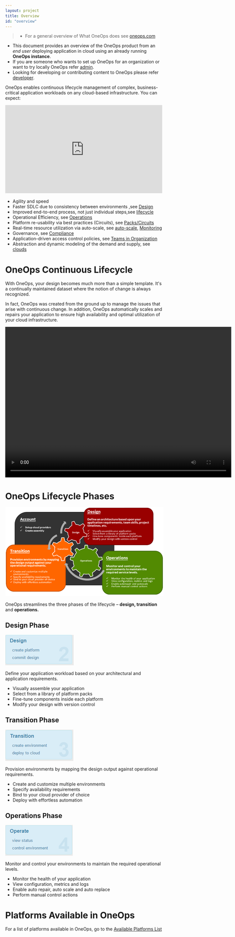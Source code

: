 ```yaml
---
layout: project
title: Overview
id: "overview"
---
```


> * For a general overview of What OneOps does see [oneops.com](http://www.oneops.com)
* This document provides an overview of the OneOps product from an *end user*
deploying application in cloud  using an already running **OneOps instance**.
* If you are someone who wants to set up OneOps for an organization or want to
try locally OneOps refer [admin][].
* Looking for developing or contributing content to OneOps please refer [developer][].



OneOps enables continuous lifecycle management of complex, business-critical application workloads on any cloud-based infrastructure. You can expect:

<iframe src="https://player.vimeo.com/video/44430261" width="500" height="281" frameborder="0" webkitallowfullscreen mozallowfullscreen allowfullscreen></iframe><br/>


* Agility and speed
* Faster SDLC due to consistency between environments ,see [Design][]
* Improved end-to-end process, not just individual steps,see [lifecycle][]
* Operational Efficiency, see [Operations][]
* Platform re-usability via best practices (Circuits), see [Packs/Circuits][]
* Real-time resource utilization via auto-scale, see [auto-scale][], [Monitoring][]
* Governance, see [Compliance][]
* Application-driven access control policies, see [Teams in Organization][]
* Abstraction and dynamic modeling of the demand and supply, see [clouds][]


# OneOps Continuous Lifecycle

With OneOps, your design becomes much more than a simple template. It's a
continually maintained dataset where the notion of change is always recognized.

In fact, OneOps was created from the ground up to manage the issues that arise with
continuous change. In addition, OneOps automatically scales and repairs your
application to ensure high availability and optimal utilization of your cloud infrastructure.

<video width="720" height="480" preload="metadata" controls="" class="grovo-video">
    <source src="http://videos.grovo.com/0515_walmart-what-is-oneops_4668.webm?vpv=1" type="video/webm">
    Your browser does not implement HTML5 video.
</video>

# OneOps Lifecycle Phases

![OneOps Product Overview](/assets/docs/local/images/oneops-product-overview.png)

OneOps streamlines the three phases of the lifecycle – **design, transition** and **operations.**

## Design Phase

![Basic Introduction Continuous Lifecycle Design](/assets/docs/local/images/basic-introduction-continuous-lifecycle-design.png)

Define your application workload based on your architectural and application requirements.

* Visually assemble your application
* Select from a library of platform packs
* Fine-tune components inside each platform
* Modify your design with version control

## Transition Phase

![Basic Introduction Transition Lifecycle Transition](/assets/docs/local/images/basic-introduction-continuous-lifecycle-transition.png)

Provision environments by mapping the design output against operational requirements.

* Create and customize multiple environments
* Specify availability requirements
* Bind to your cloud provider of choice
* Deploy with effortless automation

## Operations Phase

![Basic Introduction Continuous Lifecycle Operations](/assets/docs/local/images/basic-introduction-continuous-lifecycle-operations.png)

Monitor and control your environments to maintain the required operational levels.

* Monitor the health of your application
* View configuration, metrics and logs
* Enable auto repair, auto scale and auto replace
* Perform manual control actions

# Platforms Available in OneOps

For a list of platforms available in OneOps, go to the [Available Platforms List][]

[admin]:/documentation/admin.html
[developer]:/documentation/developer.html
[user]:/documentation/user.html
[Design]:/documentation/user.html/key-concepts/index.html#design-in-oneops
[Transition]:{{site.context}}/documentation/user/key-concepts/#transition-in-oneops
[Operations]:{{site.context}}/documentation/user/key-concepts/#operations-in-oneops
[Add a Platform]:{{site.context}}/documentation/user/howto/#add-a-platform-to-a-design
[platforms]:{{site.context}}/documentation/user/key-concepts/#platform
[Platform Dependency]:{{site.context}}/documentation/user/references/#platform-links-reference
[Environment]:{{site.context}}/documentation/user/key-concepts/#environment
[Components]:{{site.context}}/documentation/user/key-concepts/#component
[catalogs]:{{site.context}}/documentation/user/recipe#catalogs
[Packs/Circuits]:{{site.context}}/documentation/user/references/#platform-packs
[Availability Modes]:{{site.context}}/documentation/user/references/#availability-modes
[Environment Profiles]:{{site.context}}/documentation/user/references/#environment-profiles
[Detailed Environment]:{{site.context}}/documentation/user/references/#environment
[Detailed Transition]:{{site.context}}/documentation/user/references/#transition
[Monitoring]:{{site.context}}/documentation/user/references/#monitoring
[Assembly]:{{site.context}}/documentation/user/key-concepts/#Assembly
[deployment-architecture-overview]:{{site.context}}/documentation/user/key-concepts/#deployment-architecture-overview
[Account]:{{{site.context}}/documentation/user/howto/#set-up-your-user-account
[clouds]:{{site.context}}/documentation/user/reference/#cloud
[platforms]:{{site.context}}/documentation/user/reference/#platform-packs
[create assembly]:{{site.context}}/documentation/user/howto/#create-assemblies-to-design-applications
[create design]:{{site.context}}/documentation/user/howto/#add-a-new-cloud
[create platform]:{{site.context}}/documentation/user/howto/#add-a-platform-to-a-design
[commit design]:{{site.context}}/documentation/user/howto/#add-a-platform-to-a-design
[create environment]:{{site.context}}/documentation/user/howto/#create-an-environment
[deploy to cloud]:{{site.context}}/documentation/user/howto/deploy-to-cloud
[view status]:{{site.context}}/documentation/user/howto/#create-an-environment
[view status]:{{site.context}}/documentation/user/howto/#control-environment
[initial set up]:{{site.context}}/documentation/user/getting-started/index.html
[Teams in Organization]:{{site.context}}/documentation/user/howto/#create-a-team-in-an-organization
[Add a User to a Team]:{{site.context}}/documentation/user/howto/#add-a-user-to-a-team
[lifecycle]:{{site.context}}/documentation/user/key-concepts/#oneops-lifecycle-phases
[clouds]:{{site.context}}/documentation/user/references/#cloud
[auto-scale]:{{site.context}}/documentation/user/references/#auto-scale
[Compliance]:{{site.context}}/documentation/user/references/#compliance
[Available Platforms List]:{{site.context}}/documentation/user/references/#available-platforms-list
